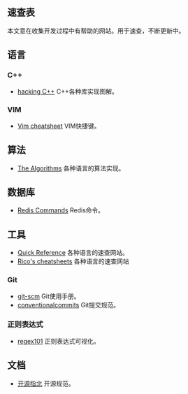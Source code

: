 速查表
---

本文意在收集开发过程中有帮助的网站。用于速查，不断更新中。

## 语言

### C++

-   [hacking C++](https://hackingcpp.com/index.html) C++各种库实现图解。

### VIM

-   [Vim cheatsheet](https://quickref.me/vim) VIM快捷键。

## 算法

-   [The Algorithms](https://the-algorithms.com/) 各种语言的算法实现。

## 数据库

-   [Redis Commands](https://redis.io/commands/) Redis命令。

## 工具

-   [Quick Reference](https://quickref.me/) 各种语言的速查网站。
-   [Rico's cheatsheets](https://devhints.io/) 各种语言的速查网站

### Git

-   [git-scm](https://git-scm.com/docs) Git使用手册。
-   [conventionalcommits](https://www.conventionalcommits.org/en/v1.0.0/) Git提交规范。

### 正则表达式

-   [regex101](https://regex101.com/) 正则表达式可视化。

## 文档

-   [开源指北](https://oschina.gitee.io/opensource-guide/) 开源规范。
